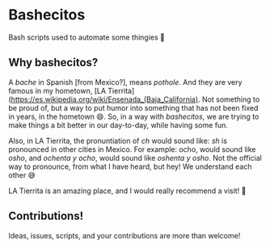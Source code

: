 # Bashecitos

Bash scripts used to automate some thingies 👾 

## Why bashecitos? 

A _bache_ in Spanish [from Mexico?], means _pothole_. And they are very famous in my hometown, [LA Tierrita](https://es.wikipedia.org/wiki/Ensenada_(Baja_California). Not something to be proud of, but a way to put humor into something that has not been fixed in years, in the hometown 😄. So, in a way with _bashecitos_, we are trying to make things a bit better in our day-to-day, while having some fun. 

Also, in LA Tierrita, the pronuntiation of _ch_ would sound like: _sh_ is pronounced in other cities in Mexico. For example: ocho, would sound like _osho_, and _ochenta y ocho_, would sound like _oshenta y osho_. Not the official way to pronounce, from what I have heard, but hey! We understand each other 😅

LA Tierrita is an amazing place, and I would really recommend a visit! 💙

## Contributions!

Ideas, issues, scripts, and your contributions are more than welcome!
